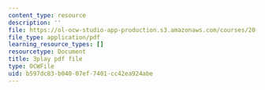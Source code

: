 ```yaml
---
content_type: resource
description: ''
file: https://ol-ocw-studio-app-production.s3.amazonaws.com/courses/20-219-becoming-the-next-bill-nye-writing-and-hosting-the-educational-show-january-iap-2015/b597dc83b04007ef7401cc42ea924abe_qkkI9Z9tKvo.pdf
file_type: application/pdf
learning_resource_types: []
resourcetype: Document
title: 3play pdf file
type: OCWFile
uid: b597dc83-b040-07ef-7401-cc42ea924abe
---
```

